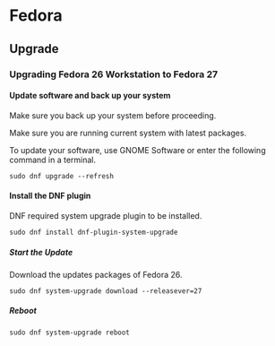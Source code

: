 # Fedora

## Upgrade

### Upgrading Fedora 26 Workstation to Fedora 27

#### Update software and back up your system

Make sure you back up your system before proceeding.

Make sure you are running current system with latest packages.

To update your software, use GNOME Software or enter the following command in a terminal.

```
sudo dnf upgrade --refresh
```

#### Install the DNF plugin

DNF required system upgrade plugin to be installed.

```
sudo dnf install dnf-plugin-system-upgrade
```

##### Start the Update

Download the updates packages of Fedora 26.

```
sudo dnf system-upgrade download --releasever=27
```

##### Reboot

```
sudo dnf system-upgrade reboot
```
